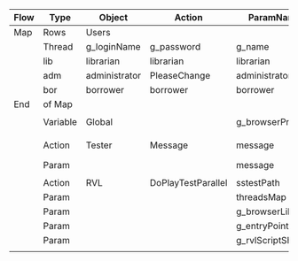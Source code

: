 | Flow | Type     | Object        | Action             | ParamName        | ParamType  | ParamValue                |
| ---- | -------- | ------------- | ------------------ | ---------------- | ---------- | ------------------------- |
| Map  | Rows     | Users         |                    |                  |            |                           |
|      | Thread   | g_loginName   | g_password         | g_name           |            |                           |
|      | lib      | librarian     | librarian          | librarian        |            |                           |
|      | adm      | administrator | PleaseChange       | administrator    |            |                           |
|      | bor      | borrower      | borrower           | borrower         |            |                           |
| End  | of Map   |               |                    |                  |            |                           |
|      |          |               |                    |                  |            |                           |
|      | Variable | Global        |                    | g_browserProfile |            |                           |
|      |          |               |                    |                  |            |                           |
|      | Action   | Tester        | Message            | message          | string     | Launching MR for Browser: |
|      | Param    |               |                    | message          | variable   | g_browserProfile          |
|      |          |               |                    |                  |            |                           |
|      | Action   | RVL           | DoPlayTestParallel | sstestPath       | string     | MassLoginsTest.sstest     |
|      | Param    |               |                    | threadsMap       | expression | Users                     |
|      | Param    |               |                    | g_browserLibrary | variable   | g_browserProfile          |
|      | Param    |               |                    | g_entryPointName | string     | RVLSpecialEntryPoint      |
|      | Param    |               |                    | g_rvlScriptSheet | string     | Login                     |
|      |          |               |                    |                  |            |                           |
